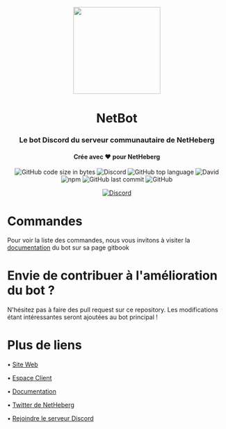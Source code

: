 <p align="center">
  <img width="200" src="https://net-bot.tk/assets/images/image015d35.png?v98892078540061">
</p>
<h1 align="center">NetBot</h1>
<h3 align="center">Le bot Discord du serveur communautaire de NetHeberg</h3>
<h4 align="center">Crée avec ❤️ pour NetHeberg</h4>
<p align="center">
  <img alt="GitHub code size in bytes" src="https://img.shields.io/github/languages/code-size/IceroDev/NetBot?style=for-the-badge"> <img alt="Discord" src="https://img.shields.io/discord/663370560696221698?label=Serveur%20Discord&style=for-the-badge"> <img alt="GitHub top language" src="https://img.shields.io/github/languages/top/IceroDev/NetBot?style=for-the-badge"> <img alt="David" src="https://img.shields.io/david/IceroDev/NetBot?style=for-the-badge"> <img alt="npm" src="https://img.shields.io/npm/v/discord.js?label=discord.js&style=for-the-badge"> <img alt="GitHub last commit" src="https://img.shields.io/github/last-commit/IceroDev/NetBot?style=for-the-badge"> <img alt="GitHub" src="https://img.shields.io/github/license/IceroDev/NetBot?style=for-the-badge">
</p>
<p align="center">
  <a href="https://discord.gg/BCbkE3a"><img src="https://discord.com/api/guilds/663370560696221698/embed.png?style=banner3" alt="Discord"></a>
 </p>

<h1>Commandes</h1>
Pour voir la liste des commandes, nous vous invitons à visiter la <a href="https://netbot.icero.xyz/">documentation</a> du bot sur sa page gitbook

<h1>Envie de contribuer à l'amélioration du bot ?</h1>
N'hésitez pas à faire des pull request sur ce repository. Les modifications étant intéressantes seront ajoutées au bot principal !

<h1>Plus de liens</h1>

• [Site Web](https://netheberg.fr/)

• [Espace Client](https://manager.netheberg.fr/)

• [Documentation](https://netbot.icero.xyz/)

• [Twitter de NetHeberg](https://twitter.com/NetHebergfr)

• [Rejoindre le serveur Discord](https://discord.gg/BCbkE3a)
